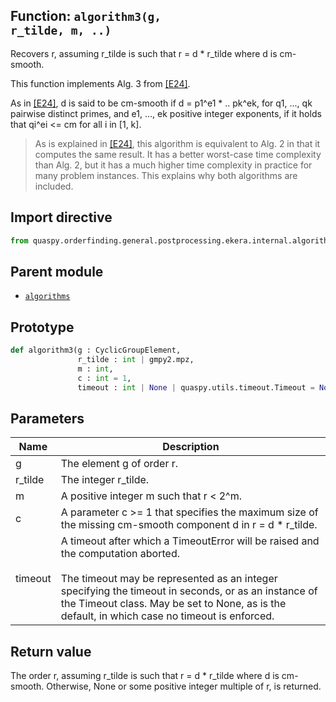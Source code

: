 ## Function: <code>algorithm3(g, r_tilde, m, ..)</code>
Recovers r, assuming r_tilde is such that r = d * r_tilde where d is cm-smooth.

This function implements Alg. 3 from [[E24]](https://doi.org/10.1145/3655026).

As in [[E24]](https://doi.org/10.1145/3655026), d is said to be cm-smooth if d = p1^e1 * .. pk^ek, for q1, ..., qk pairwise distinct primes, and e1, ..., ek positive integer exponents, if it holds that qi^ei <= cm for all i in [1, k].

> As is explained in [[E24]](https://doi.org/10.1145/3655026), this algorithm is equivalent to Alg. 2 in that it computes the same result. It has a better worst-case time complexity than Alg. 2, but it has a much higher time complexity in practice for many problem instances. This explains why both algorithms are included.

## Import directive
```python
from quaspy.orderfinding.general.postprocessing.ekera.internal.algorithms import algorithm3
```

## Parent module
- [<code>algorithms</code>](README.md)

## Prototype
```python
def algorithm3(g : CyclicGroupElement,
               r_tilde : int | gmpy2.mpz,
               m : int,
               c : int = 1,
               timeout : int | None | quaspy.utils.timeout.Timeout = None)
```

## Parameters
| <b>Name</b> | <b>Description</b> |
| ----------- | ------------------ |
| g | The element g of order r. |
| r_tilde | The integer r_tilde. |
| m | A positive integer m such that r < 2^m. |
| c | A parameter c >= 1 that specifies the maximum size of the missing cm-smooth component d in r = d * r_tilde. |
| timeout | A timeout after which a TimeoutError will be raised and the computation aborted.<br><br>The timeout may be represented as an integer specifying the timeout in seconds, or as an instance of the Timeout class. May be set to None, as is the default, in which case no timeout is enforced. |

## Return value
The order r, assuming r_tilde is such that r = d * r_tilde where d is cm-smooth. Otherwise, None or some positive integer multiple of r, is returned.

